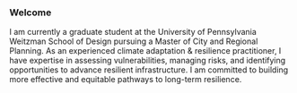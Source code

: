 ### Welcome

I am currently a graduate student at the University of Pennsylvania Weitzman School of Design pursuing a Master of City and Regional Planning. As an experienced climate adaptation & resilience practitioner, I have expertise in assessing vulnerabilities, managing risks, and identifying opportunities to advance resilient infrastructure. I am committed to building more effective and equitable pathways to long-term resilience.

